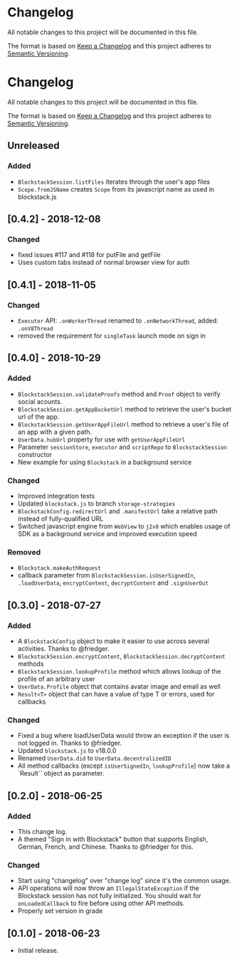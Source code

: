 # Changelog
All notable changes to this project will be documented in this file.

The format is based on [Keep a Changelog](https://keepachangelog.com/en/1.0.0/)
and this project adheres to [Semantic Versioning](https://semver.org/spec/v2.0.0.html).

# Changelog
All notable changes to this project will be documented in this file.

The format is based on [Keep a Changelog](http://keepachangelog.com/en/1.0.0/)
and this project adheres to [Semantic Versioning](http://semver.org/spec/v2.0.0.html).

## Unreleased

### Added
- `BlockstackSession.listFiles` iterates through the user's app files   
- `Scope.fromJSName` creates `Scope` from its javascript name as used in blockstack.js

## [0.4.2] - 2018-12-08

### Changed
- fixed issues #117 and #118 for putFile and getFile
- Uses custom tabs instead of normal browser view for auth

## [0.4.1] - 2018-11-05

### Changed
- `Executor` API: `.onWorkerThread` renamed to `.onNetworkThread`, added: `.onV8Thread`
- removed the requirement for `singleTask` launch mode on sign in


## [0.4.0] - 2018-10-29

### Added
- `BlockstackSession.validateProofs` method and `Proof` object to verify social acounts.
- `BlockstackSession.getAppBucketUrl` method to retrieve the user's bucket url of the app.
- `BlockstackSession.getUserAppFileUrl` method to retrieve a user's file of an app with a given path.
- `UserData.hubUrl` property for use with `getUserAppFileUrl`
- Parameter `sessionStore`, `executor` and `scriptRepo` to `BlockstackSession` constructor
- New example for using `Blockstack` in a background service


### Changed
- Improved integration tests
- Updated `blockstack.js` to branch `storage-strategies`
- `BlockstackConfig.redirectUrl` and `.manifestUrl` take a relative path
  instead of fully-qualified URL
- Switched javascript engine from `WebView` to `j2v8` which enables
  usage of SDK as a background service and improved execution speed

### Removed
- `Blockstack.makeAuthRequest`
- callback parameter from `BlockstackSession.isUserSignedIn`, `.loadUserData`, `encryptContent`, `decryptContent` and `.signUserOut`

## [0.3.0] - 2018-07-27

### Added
- A `BlockstackConfig` object to make it easier to use across several activities. Thanks
to @friedger.
- `BlockstackSession.encryptContent`, `BlockstackSession.decryptContent` methods
- `BlockstackSession.lookupProfile` method which allows lookup of the profile of an arbitrary user
- `UserData.Profile` object that contains avatar image and email as well
- `Result<T>` object that can have a value of type T or errors, used for callbacks

### Changed
- Fixed a bug where loadUserData would throw an exception if the user is not logged in.
Thanks to @friedger.
- Updated `blockstack.js` to v18.0.0
- Renamed `UserData.did` to `UserData.decentralizedID`
- All method callbacks (except `isUserSignedIn`, `lookupProfile`) now take a `Result<T>`` object as parameter.


## [0.2.0] - 2018-06-25

### Added
- This change log.
- A themed "Sign in with Blockstack" button that supports English, German, French,
and Chinese. Thanks to @friedger for this.

### Changed
- Start using "changelog" over "change log" since it's the common usage.
- API operations will now throw an `IllegalStateException` if the Blockstack
session has not fully initialized. You should wait for `onLoadedCallback`
to fire before using other API methods.
- Properly set version in grade

## [0.1.0] - 2018-06-23
- Initial release.
